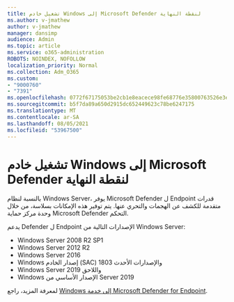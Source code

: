 ```yaml
---
title: تشغيل خادم Windows إلى Microsoft Defender لنقطة النهاية
ms.author: v-jmathew
author: v-jmathew
manager: dansimp
audience: Admin
ms.topic: article
ms.service: o365-administration
ROBOTS: NOINDEX, NOFOLLOW
localization_priority: Normal
ms.collection: Adm_O365
ms.custom:
- "9000760"
- "7391"
ms.openlocfilehash: 0772f67175053be2cb1e8eacece98fe68776e35800763526e3e6f4fd5375228c
ms.sourcegitcommit: b5f7da89a650d2915dc652449623c78be6247175
ms.translationtype: MT
ms.contentlocale: ar-SA
ms.lasthandoff: 08/05/2021
ms.locfileid: "53967500"
---
```

# <a name="onboard-a-windows-server-to-microsoft-defender-for-endpoint"></a>تشغيل خادم Windows إلى Microsoft Defender لنقطة النهاية

بالنسبة لنظام Windows Server، يوفر Microsoft Defender ل Endpoint قدرات متقدمة للكشف عن الهجمات والتحري عنها. يتم توفير هذه الإمكانات بسلاسة، من خلال وحدة مركز حماية Microsoft Defender التحكم.

يدعم Defender ل Endpoint الإصدارات التالية من Windows Server:

- Windows Server 2008 R2 SP1
- Windows Server 2012 R2
- Windows Server 2016‏
- Windows إصدار الخادم (SAC) 1803 والإصدارات الأحدث
- Windows Server 2019 واللاحق
- Windows الإصدار الأساسي من Server 2019

لمعرفة المزيد، راجع [Windows إلى خدمة Microsoft Defender for Endpoint](https://go.microsoft.com/fwlink/?linkid=2143627).

